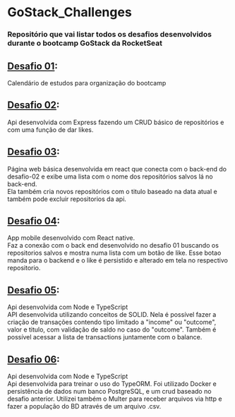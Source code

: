 # GoStack_Challenges

### Repositório que vai listar todos os desafios desenvolvidos durante o bootcamp GoStack da RocketSeat

## [Desafio 01](https://github.com/lucaspbz/GoStack_Challenges/tree/master/Challenge%2001):

Calendário de estudos para organização do bootcamp <br>

## [Desafio 02](https://github.com/lucaspbz/GoStack_Challenges/tree/master/Challenge%2002):

Api desenvolvida com Express fazendo um CRUD básico de repositórios e com uma função de dar likes. <br>

## [Desafio 03](https://github.com/lucaspbz/GoStack_Challenges/tree/master/Challenge%2003):

Página web básica desenvolvida em react que conecta com o back-end do desafio-02 e exibe uma lista com o nome dos repositórios salvos lá no back-end.<br>
Ela também cria novos repositórios com o titulo baseado na data atual e também pode excluir repositorios da api.

## [Desafio 04](https://github.com/lucaspbz/GoStack_Challenges/tree/master/Challenge%2004):

App mobile desenvolvido com React native. <br>
Faz a conexão com o back end desenvolvido no desafio 01 buscando os repositorios salvos e mostra numa lista com um botão de like. Esse botao manda para o backend e o like é persistido e alterado em tela no respectivo repositorio.

## [Desafio 05](https://github.com/lucaspbz/GoStack_Challenges/tree/master/Challenge%2005):

Api desenvolvida com Node e TypeScript <br>
API desenvolvida utilizando conceitos de SOLID. Nela é possível fazer a criação de transações contendo tipo limitado a "income" ou "outcome", valor e titulo, com validação de saldo no caso do "outcome". Também é possível acessar a lista de transactions juntamente com o balance.

## [Desafio 06](https://github.com/lucaspbz/GoStack_Challenges/tree/master/Challenge%2006):

Api desenvolvida com Node e TypeScript <br>
Api desenvolvida para treinar o uso do TypeORM. Foi utilizado Docker e persistência de dados num banco PostgreSQL, e um crud baseado no desafio anterior.
Utilizei também o Multer para receber arquivos via http e fazer a população do BD através de um arquivo .csv.
